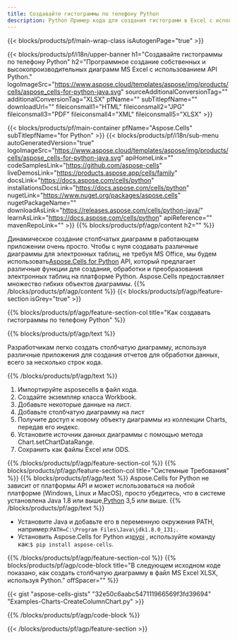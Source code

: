 ```yaml
---
title: Создавайте гистограммы по телефону Python
description: Python Пример кода для создания гистограмм в Excel с использованием библиотеки Python. Используйте этот код для создания гистограммы в MS Excel в приложении на основе Python.
---
```

{{< blocks/products/pf/main-wrap-class isAutogenPage="true" >}}

{{< blocks/products/pf/i18n/upper-banner h1="Создавайте гистограммы по телефону Python" h2="Программное создание собственных и высокопроизводительных диаграмм MS Excel с использованием API Python." logoImageSrc="https://www.aspose.cloud/templates/aspose/img/products/cells/aspose_cells-for-python-java.svg" sourceAdditionalConversionTag="" additionalConversionTag="XLSX" pfName="" subTitlepfName="" downloadUrl="" fileiconsmall1="HTML" fileiconsmall2="JPG" fileiconsmall3="PDF" fileiconsmall4="XML" fileiconsmall5="XLSX" >}}

{{< blocks/products/pf/main-container pfName="Aspose.Cells" subTitlepfName="for Python" >}}
{{< blocks/products/pf/i18n/sub-menu autoGeneratedVersion="true" logoImageSrc="https://www.aspose.cloud/templates/aspose/img/products/cells/aspose_cells-for-python-java.svg" apiHomeLink="" codeSamplesLink="https://github.com/aspose-cells" liveDemosLink="https://products.aspose.app/cells/family" docsLink="https://docs.aspose.com/cells/python" installationsDocsLink="https://docs.aspose.com/cells/python" nugetLink="https://www.nuget.org/packages/aspose.cells" nugetPackageName="" downloadAsLink="https://releases.aspose.com/cells/python-java/" learnAsLink="https://docs.aspose.com/cells/python" apiReference="" mavenRepoLink="" >}}
{{% blocks/products/pf/agp/content h2="" %}}

 Динамическое создание столбчатых диаграмм в работающем приложении очень просто. Чтобы с нуля создавать различные диаграммы для электронных таблиц, не требуя MS Office, мы будем использовать[Aspose.Cells for Python](https://pypi.org/project/aspose.cells) API, который предлагает различные функции для создания, обработки и преобразования электронных таблиц на платформе Python. Aspose.Cells предоставляет множество гибких объектов диаграммы.
{{% /blocks/products/pf/agp/content %}}
{{< blocks/products/pf/agp/feature-section isGrey="true" >}}

{{% blocks/products/pf/agp/feature-section-col title="Как создавать гистограммы по телефону Python" %}}

{{% blocks/products/pf/agp/text %}}

Разработчикам легко создать столбчатую диаграмму, используя различные приложения для создания отчетов для обработки данных, всего за несколько строк кода.

{{% /blocks/products/pf/agp/text %}}

1. Импортируйте asposecells в файл кода.
1. Создайте экземпляр класса Workbook.
1. Добавьте некоторые данные на лист.
1. Добавьте столбчатую диаграмму на лист
1. Получите доступ к новому объекту диаграммы из коллекции Charts, передав его индекс.
1. Установите источник данных диаграммы с помощью метода Chart.setChartDataRange.
1. Сохранить как файлы Excel или ODS.

{{% /blocks/products/pf/agp/feature-section-col %}}
{{% blocks/products/pf/agp/feature-section-col title="Системные Требования" %}}
{{% blocks/products/pf/agp/text %}}
 Aspose.Cells for Python не зависит от платформы API и может использоваться на любой платформе (Windows, Linux и MacOS), просто убедитесь, что в системе установлена Java 1.8 или выше,[Python](https://www.python.org/downloads/) 3,5 или выше.
{{% /blocks/products/pf/agp/text %}}
-  Установите Java и добавьте его в переменную окружения PATH, например:<code>PATH=C:\Program Files\Java\jdk1.8.0_131;</code>.
- Установить Aspose.Cells for Python из<a href="https://pypi.org/project/aspose-cells/">pypi</a> , используйте команду как:<code>$ pip install aspose-cells</code>.

{{% /blocks/products/pf/agp/feature-section-col %}}
{{% blocks/products/pf/agp/code-block title="В следующем исходном коде показано, как создать столбчатую диаграмму в файл MS Excel XLSX, используя Python." offSpacer="" %}}

{{< gist "aspose-cells-gists" "32e50c6aabc547111966569f3fd39694" "Examples-Charts-CreateColumnChart.py" >}}

{{% /blocks/products/pf/agp/code-block %}}

{{< /blocks/products/pf/agp/feature-section >}}

<!-- aboutfile Starts -->
